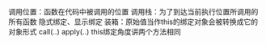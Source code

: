 调用位置：函数在代码中被调用的位置
调用栈：为了到达当前执行位置所调用的所有函数
隐式绑定、显示绑定
装箱：原始值当作this的绑定对象会被转换成它的对象形式
call(..)
apply(..)
this绑定角度讲两个方法相同
